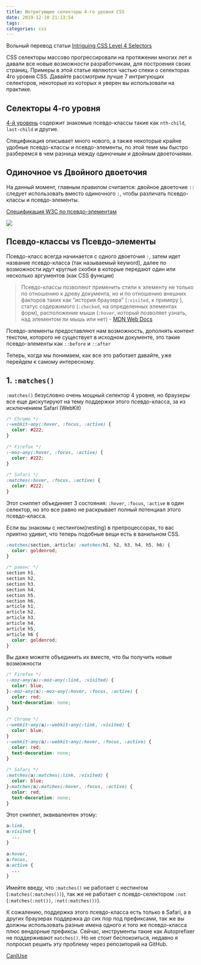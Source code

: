 ```yaml
---
title: Интригующие селекторы 4-го уровня CSS
date: 2019-12-10 21:13:54
tags:
categories: css
---
```


Вольный перевод статьи [Intriguing CSS Level 4 Selectors](https://webdesign.tutsplus.com/tutorials/intriguing-css-level-4-selectors--cms-29499)

CSS селекторы массово прогрессировали на протяжении многих лет и давали все новые возможности разработчикам, для построения своих страниц. Примеры в этой статье являются частью спеки о селекторах 4го уровня CSS. Давайте рассмотрим лучше 7 интригующих селекторов, некоторые из которых я уверен вы использовали на практике.

## Селекторы 4-го уровня

[4-й уровень](https://www.w3.org/TR/selectors-4/) содержит знакомые псевдо-классы такие как `nth-child`, `last-child` и другие.

Спецификация описывает много нового, а также некоторые крайне удобные псевдо-классы и псевдо-элементы, по этой теме мы быстро разберемся в чем разница между одиночным и двойным двоеточиями.

## Одиночное vs Двойного двоеточия

На данный момент, главным правилом считается: двойное двоеточие `::` следует использовать вместо одиночного `:`, чтобы различать псевдо-классы и псевдо-элементы.

[Спецификация W3C по псевдо-элементам](https://www.w3.org/TR/selectors-3/#pseudo-elements)

![](/assets/images/semicolons.png)

## Псевдо-классы vs Псевдо-элементы

Псевдо-класс всегда начинается с одного двоеточия `:`, затем идет название псевдо-класса (так называемый keyword), далее по возможности идут круглые скобки в которые передают один или несколько аргументов (как CSS функции)

> Псевдо-классы позволяют применить стили к элементу не только по отношению к древу документа, но и по отношению внешних факторов таких как “история браузера” (`:visited`, к примеру ), статус содержимого (`:checked`, на определенных элементах форм), расположение мыши (`:hover`, который позволяет узнать, над элементом ли мышь или нет) - [MDN Web Docs](https://developer.mozilla.org/en-US/docs/Web/CSS/Pseudo-classes)

Псевдо-элементы предоставляют нам возможность, дополнять контент текстом, которого не существует в исходном документе, это такие псевдо-элементы как `::before` и `::after`

Теперь, когда мы понимаем, как все это работает давайте, уже перейдем к самому интересному.

## 1. `:matches()`

`:matches()` безусловно очень мощный селектор 4 уровня, но браузеры все еще дискутируют на тему поддержки этого псевдо-класса, за из исключением Safari (WebKit)

```css
/* Chrome */
:-webkit-any(:hover, :focus, :active) {
  color: #222;
}
 
/* Firefox */
:-moz-any(:hover, :focus, :active) {
  color: #222;
}
 
/* Safari */
:matches(:hover, :focus, :active) {
  color: #222;
}
```

Этот сниппет объединяет 3 состояния: `:hover`, `:focus`, `:active` в один селектор, но это все равно не раскрывает полный потенциал этого псевдо-класса.

Если вы знакомы с нестингом(nesting) в препроцессорах, то вас приятно удивит, что теперь подобные вещи есть в ванильном CSS.

```css
:matches(section, article) :matches(h1, h2, h3, h4, h5, h6) {
  color: goldenrod;
}
 
/* равен: */
section h1,
section h2,
section h3,
section h4,
section h5,
section h6, 
article h1,
article h2,
article h3,
article h4,
article h5,
article h6 {
  color: goldenrod;
}
```

Вы даже можете объединить их вместе, что бы получить новые возможности

```css
/* Firefox */
:-moz-any(a):-moz-any(:link, :visited) {
  color: blue;
}:-moz-any(a):-moz-any(:hover, :focus, :active) {
  color: red;
  text-decoration: none;
}
 
/* Chrome */
:-webkit-any(a):-webkit-any(:link, :visited) {
  color: blue;
}
:-webkit-any(a):-webkit-any(:hover, :focus, :active) {
  color: red;
  text-decoration: none;
}
 
/* Safari */
:matches(a):matches(:link, :visited) {
  color: blue;
}:matches(a):matches(:hover, :focus, :active) {
  color: red;
  text-decoration: none;
}
```

Этот сниппет, эквивалентен этому:

```css
a:link,
a:visited {
  ...
}
 
a:hover,
a:focus,
a:active {
  ...
}
```
Имейте введу, что `:matches()` не работает с нестингом (`:matches(:matches())`), так же не работает с псевдо-селектором `:not` (`:matches(:not())`, `:not(:matches())`).

К сожалению, поддержка этого псевдо-класса есть только в Safari, а в других браузерах поддержка до сих пор под префиксами, так же вы должны использовать разные имена одного и того же псевдо-класса плюс вендорные префиксы. Сейчас, инструменты такие как Autoprefixer не поддерживают `matches()`. Но не стоит беспокоиться, недавно я попросил решить эту проблему через репозиторий на GitHub.

[CanIUse](http://caniuse.com/#feat=css-matches-pseudo)
